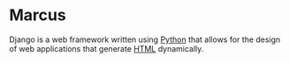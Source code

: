 # Marcus

Django is a web framework written using [Python](/wiki/Python) that allows for the design of web applications that generate [HTML](/wiki/HTML) dynamically.